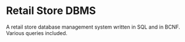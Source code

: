 # Retail Store DBMS
A retail store database management system written in SQL and in BCNF. Various queries included.
